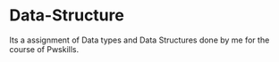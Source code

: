 # Data-Structure
Its a assignment of Data types and  Data Structures done by me for the course of Pwskills.
